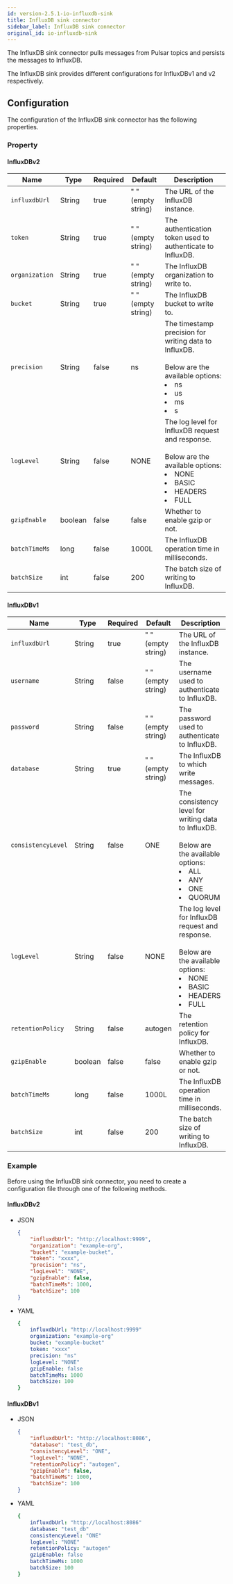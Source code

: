 ```yaml
---
id: version-2.5.1-io-influxdb-sink
title: InfluxDB sink connector
sidebar_label: InfluxDB sink connector
original_id: io-influxdb-sink
---
```


The InfluxDB sink connector pulls messages from Pulsar topics 
and persists the messages to InfluxDB.

The InfluxDB sink provides different configurations for InfluxDBv1 and v2 respectively.

## Configuration

The configuration of the InfluxDB sink connector has the following properties.

### Property
#### InfluxDBv2
| Name | Type|Required | Default | Description 
|------|----------|----------|---------|-------------|
| `influxdbUrl` |String| true|" " (empty string) | The URL of the InfluxDB instance. |
| `token` | String|true| " " (empty string) |The authentication token used to authenticate to InfluxDB. |
| `organization` | String| true|" " (empty string)  | The InfluxDB organization to write to. |
| `bucket` |String| true | " " (empty string)| The InfluxDB bucket to write to. |
| `precision` | String|false| ns | The timestamp precision for writing data to InfluxDB. <br><br>Below are the available options:<li>ns<br><li>us<br><li>ms<br><li>s|
| `logLevel` | String|false| NONE|The log level for InfluxDB request and response. <br><br>Below are the available options:<li>NONE<br><li>BASIC<br><li>HEADERS<br><li>FULL|
| `gzipEnable` | boolean|false | false | Whether to enable gzip or not. |
| `batchTimeMs` |long|false| 1000L |   The InfluxDB operation time in milliseconds. |
| `batchSize` | int|false|200| The batch size of writing to InfluxDB. |

#### InfluxDBv1
| Name | Type|Required | Default | Description 
|------|----------|----------|---------|-------------|
| `influxdbUrl` |String| true|" " (empty string) | The URL of the InfluxDB instance. |
| `username` | String|false| " " (empty string) |The username used to authenticate to InfluxDB. |
| `password` | String| false|" " (empty string)  | The password used to authenticate to InfluxDB. |
| `database` |String| true | " " (empty string)| The InfluxDB to which write messages. |
| `consistencyLevel` | String|false|ONE | The consistency level for writing data to InfluxDB. <br><br>Below are the available options:<li>ALL<br><li> ANY<br><li>ONE<br><li>QUORUM |
| `logLevel` | String|false| NONE|The log level for InfluxDB request and response. <br><br>Below are the available options:<li>NONE<br><li>BASIC<br><li>HEADERS<br><li>FULL|
| `retentionPolicy` | String|false| autogen| The retention policy for InfluxDB. |
| `gzipEnable` | boolean|false | false | Whether to enable gzip or not. |
| `batchTimeMs` |long|false| 1000L |   The InfluxDB operation time in milliseconds. |
| `batchSize` | int|false|200| The batch size of writing to InfluxDB. |

### Example
Before using the InfluxDB sink connector, you need to create a configuration file through one of the following methods.
#### InfluxDBv2
* JSON
    ```json
    {
        "influxdbUrl": "http://localhost:9999",
        "organization": "example-org",
        "bucket": "example-bucket",
        "token": "xxxx",
        "precision": "ns",
        "logLevel": "NONE",
        "gzipEnable": false,
        "batchTimeMs": 1000,
        "batchSize": 100
    }
    ```
  
* YAML
    ```yaml
    {
        influxdbUrl: "http://localhost:9999"
        organization: "example-org"
        bucket: "example-bucket"
        token: "xxxx"
        precision: "ns"
        logLevel: "NONE"
        gzipEnable: false
        batchTimeMs: 1000
        batchSize: 100
    }
    ```
  
#### InfluxDBv1

* JSON 

    ```json
    {
        "influxdbUrl": "http://localhost:8086",
        "database": "test_db",
        "consistencyLevel": "ONE",
        "logLevel": "NONE",
        "retentionPolicy": "autogen",
        "gzipEnable": false,
        "batchTimeMs": 1000,
        "batchSize": 100
    }
    ```

* YAML

    ```yaml
    {
        influxdbUrl: "http://localhost:8086"
        database: "test_db"
        consistencyLevel: "ONE"
        logLevel: "NONE"
        retentionPolicy: "autogen"
        gzipEnable: false
        batchTimeMs: 1000
        batchSize: 100
    }
    ```
